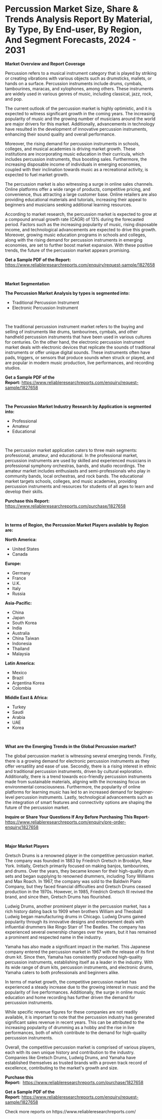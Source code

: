 <p><h1>Percussion Market Size, Share & Trends Analysis Report By Material, By Type, By End-user, By Region, And Segment Forecasts, 2024 - 2031</h1></p><p><strong>Market Overview and Report Coverage</strong></p>
<p><p>Percussion refers to a musical instrument category that is played by striking or creating vibrations with various objects such as drumsticks, mallets, or hands on a surface. Percussion instruments include drums, cymbals, tambourines, maracas, and xylophones, among others. These instruments are widely used in various genres of music, including classical, jazz, rock, and pop.</p><p>The current outlook of the percussion market is highly optimistic, and it is expected to witness significant growth in the coming years. The increasing popularity of music and the growing number of musicians around the world are major drivers for this market. Additionally, advancements in technology have resulted in the development of innovative percussion instruments, enhancing their sound quality and overall performance.</p><p>Moreover, the rising demand for percussion instruments in schools, colleges, and musical academies is driving market growth. These institutions are incorporating music education in their curricula, which includes percussion instruments, thus boosting sales. Furthermore, the increasing disposable income of individuals in emerging economies, coupled with their inclination towards music as a recreational activity, is expected to fuel market growth.</p><p>The percussion market is also witnessing a surge in online sales channels. Online platforms offer a wide range of products, competitive pricing, and convenience, thus attracting a large customer base. Online retailers are also providing educational materials and tutorials, increasing their appeal to beginners and musicians seeking additional learning resources.</p><p>According to market research, the percussion market is expected to grow at a compound annual growth rate (CAGR) of 13% during the forecasted period. Factors such as the increasing popularity of music, rising disposable income, and technological advancements are expected to drive this growth. Moreover, growing music education programs in schools and colleges, along with the rising demand for percussion instruments in emerging economies, are set to further boost market expansion. With these positive trends, the future of the percussion market appears promising.</p></p>
<p><strong>Get a Sample PDF of the Report:</strong> <a href="https://www.reliableresearchreports.com/enquiry/request-sample/1827658">https://www.reliableresearchreports.com/enquiry/request-sample/1827658</a></p>
<p>&nbsp;</p>
<p><strong>Market Segmentation</strong></p>
<p><strong>The Percussion Market Analysis by types is segmented into:</strong></p>
<p><ul><li>Traditional Percussion Instrument</li><li>Electronic Percussion Instrument</li></ul></p>
<p>&nbsp;</p>
<p><p>The traditional percussion instrument market refers to the buying and selling of instruments like drums, tambourines, cymbals, and other handheld percussion instruments that have been used in various cultures for centuries. On the other hand, the electronic percussion instrument market deals with electronic devices that replicate the sounds of traditional instruments or offer unique digital sounds. These instruments often have pads, triggers, or sensors that produce sounds when struck or played, and are popular in modern music production, live performances, and recording studios.</p></p>
<p><strong>Get a Sample PDF of the Report:</strong>&nbsp;<a href="https://www.reliableresearchreports.com/enquiry/request-sample/1827658">https://www.reliableresearchreports.com/enquiry/request-sample/1827658</a></p>
<p>&nbsp;</p>
<p><strong>The Percussion Market Industry Research by Application is segmented into:</strong></p>
<p><ul><li>Professional</li><li>Amateur</li><li>Educational</li></ul></p>
<p>&nbsp;</p>
<p><p>The percussion market application caters to three main segments: professional, amateur, and educational. In the professional market, percussion instruments are used by skilled and experienced musicians in professional symphony orchestras, bands, and studio recordings. The amateur market includes enthusiasts and semi-professionals who play in community bands, local orchestras, and rock bands. The educational market targets schools, colleges, and music academies, providing percussion instruments and resources for students of all ages to learn and develop their skills.</p></p>
<p><strong>Purchase this Report:</strong>&nbsp; <a href="https://www.reliableresearchreports.com/purchase/1827658">https://www.reliableresearchreports.com/purchase/1827658</a></p>
<p>&nbsp;</p>
<p><strong>In terms of Region, the Percussion Market Players available by Region are:</strong></p>
<p>
    <p> <strong> North America: </strong>
        <ul>
            <li>United States</li>
            <li>Canada</li>
        </ul>
        </p> 
    <p> <strong> Europe: </strong>
        <ul>
            <li>Germany</li>
            <li>France</li>
            <li>U.K.</li>
            <li>Italy</li>
            <li>Russia</li>
        </ul>
        </p> 
    <p> <strong> Asia-Pacific: </strong>
        <ul>
            <li>China</li>
            <li>Japan</li>
            <li>South Korea</li>
            <li>India</li>
            <li>Australia</li>
            <li>China Taiwan</li>
            <li>Indonesia</li>
            <li>Thailand</li>
            <li>Malaysia</li>
        </ul>
        </p> 
    <p> <strong> Latin America: </strong>
        <ul>
            <li>Mexico</li>
            <li>Brazil</li>
            <li>Argentina Korea</li>
            <li>Colombia</li>
        </ul>
        </p> 
    <p> <strong> Middle East & Africa: </strong>
        <ul>
            <li>Turkey</li>
            <li>Saudi</li>
            <li>Arabia</li>
            <li>UAE</li>
            <li>Korea</li>
        </ul>
    </p>
    </p>
<p>&nbsp;</p>
<p><strong>What are the Emerging Trends in the Global Percussion market?</strong></p>
<p><p>The global percussion market is witnessing several emerging trends. Firstly, there is a growing demand for electronic percussion instruments as they offer versatility and ease of use. Secondly, there is a rising interest in ethnic and traditional percussion instruments, driven by cultural exploration. Additionally, there is a trend towards eco-friendly percussion instruments made from sustainable materials, aligning with the increasing focus on environmental consciousness. Furthermore, the popularity of online platforms for learning music has led to an increased demand for beginner-level percussion instruments. Lastly, technological advancements such as the integration of smart features and connectivity options are shaping the future of the percussion market.</p></p>
<p><strong>Inquire or Share Your Questions If Any Before Purchasing This Report</strong>- <a href="https://www.reliableresearchreports.com/enquiry/pre-order-enquiry/1827658">https://www.reliableresearchreports.com/enquiry/pre-order-enquiry/1827658</a></p>
<p>&nbsp;</p>
<p><strong>Major Market Players</strong></p>
<p><p>Gretsch Drums is a renowned player in the competitive percussion market. The company was founded in 1883 by Friedrich Gretsch in Brooklyn, New York. Initially, Gretsch primarily focused on making banjos, tambourines, and drums. Over the years, they became known for their high-quality drum sets and began supplying to renowned drummers, including Tony Williams and Max Roach. In 1967, the company was sold to the Baldwin Piano Company, but they faced financial difficulties and Gretsch Drums ceased production in the 1970s. However, in 1985, Friedrich Gretsch III revived the brand, and since then, Gretsch Drums has flourished.</p><p>Ludwig Drums, another prominent player in the percussion market, has a rich history dating back to 1909 when brothers William and Theobald Ludwig began manufacturing drums in Chicago. Ludwig Drums gained popularity through its innovative designs and endorsement deals with influential drummers like Ringo Starr of The Beatles. The company has experienced several ownership changes over the years, but it has remained a prominent and respected name in the industry.</p><p>Yamaha has also made a significant impact in the market. This Japanese company entered the percussion market in 1967 with the release of its first drum kit. Since then, Yamaha has consistently produced high-quality percussion instruments, establishing itself as a leader in the industry. With its wide range of drum kits, percussion instruments, and electronic drums, Yamaha caters to both professionals and beginners alike.</p><p>In terms of market growth, the competitive percussion market has experienced a steady increase due to the growing interest in music and the popularity of live performances. Additionally, the surge in online music education and home recording has further driven the demand for percussion instruments.</p><p>While specific revenue figures for these companies are not readily available, it is important to note that the percussion industry has generated significant sales revenue in recent years. This can be attributed to the increasing popularity of drumming as a hobby and the rise in live performances, both of which contribute to the demand for high-quality percussion instruments.</p><p>Overall, the competitive percussion market is comprised of various players, each with its own unique history and contribution to the industry. Companies like Gretsch Drums, Ludwig Drums, and Yamaha have established themselves as trusted brands with a proven track record of excellence, contributing to the market's growth and size.</p></p>
<p><strong>Purchase this Report:</strong>&nbsp;&nbsp;<a href="https://www.reliableresearchreports.com/purchase/1827658">https://www.reliableresearchreports.com/purchase/1827658</a></p>
<p></p>
<p><strong>Get a Sample PDF of the Report:</strong>&nbsp;<a href="https://www.reliableresearchreports.com/enquiry/request-sample/1827658">https://www.reliableresearchreports.com/enquiry/request-sample/1827658</a></p>
<p>Check more reports on https://www.reliableresearchreports.com/</p>